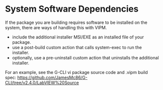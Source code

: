 # System Software Dependencies

If the package you are building requires software to be installed on the system, there are ways of handling this with VIPM.

- include the additional installer MSI/EXE as an installed file of your package.
- use a post-build custom action that calls system-exec to run the installer.
- optionally, use a pre-uninstall custom action that uninstalls the additional installer.

For an example, see the G-CLI vi package source code and .vipm build spec:
https://github.com/JamesMc86/G-CLI/tree/v2.4.0/LabVIEW%20Source
